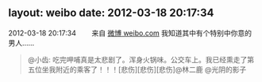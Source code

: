 layout: weibo
date: 2012-03-18 20:17:34
---
2012-03-18 20:17:34  &nbsp;&nbsp;&nbsp;&nbsp;&nbsp;&nbsp; 来自 <a href="http://weibo.com/" rel="nofollow">微博 weibo.com</a>
我知道其中有个特别中你意的男人……
>  @小齿: 吃完呷哺真是太悲剧了。浑身火锅味。公交车上。我已经熏走了第五位坐我附近的乘客了！！！[悲伤][悲伤][悲伤]@林二鹿 @光阴的影子 ​​​
